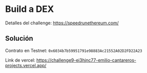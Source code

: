 # Build a DEX

Detalles del challenge: https://speedrunethereum.com/

## Solución

Contrato en Testnet: `0x6034b7b59951791e98883Ac21552A02D2FD22A23`

Link de vercel: https://challenge9-ei3hjnc77-emilio-cantareros-projects.vercel.app/